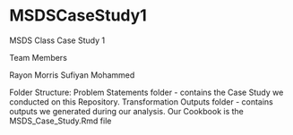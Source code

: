 # MSDSCaseStudy1

MSDS Class Case Study 1  

Team Members

  Rayon Morris
  Sufiyan Mohammed
  
Folder Structure:
  Problem Statements folder -  contains the Case Study we conducted on this Repository.
  Transformation Outputs folder - contains outputs we generated during our analysis.
  Our Cookbook is the MSDS_Case_Study.Rmd file
  



